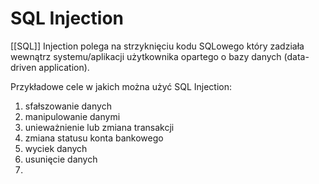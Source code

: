 # SQL Injection
[[SQL]] Injection polega na strzyknięciu kodu SQLowego który zadziała wewnątrz systemu/aplikacji użytkownika opartego o bazy danych (data-driven application). 

Przykładowe cele w jakich można użyć SQL Injection:
1. sfałszowanie danych
2. manipulowanie danymi
3. unieważnienie lub zmiana transakcji
4. zmiana statusu konta bankowego
5. wyciek danych
6. usunięcie danych
7. 